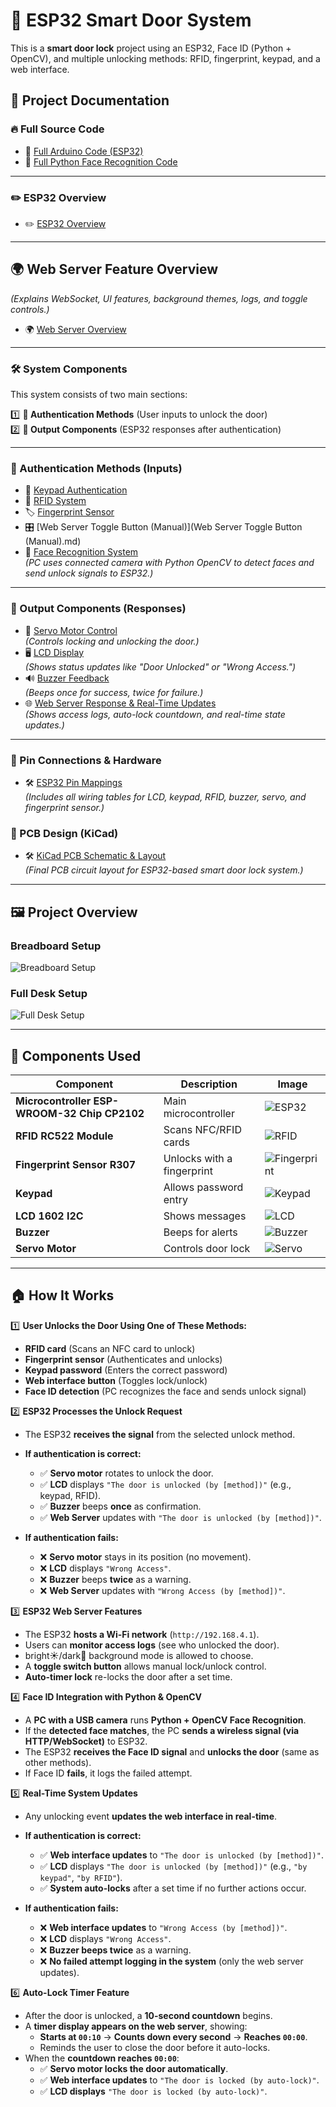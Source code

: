 # 🚪 ESP32 Smart Door System
This is a **smart door lock** project using an ESP32, Face ID (Python + OpenCV), and multiple unlocking methods: RFID, fingerprint, keypad, and a web interface.
## 📂 Project Documentation

### 🔥 Full Source Code
- 🚀 [Full Arduino Code (ESP32)](Full_Arduino_Code.md)
- 📸 [Full Python Face Recognition Code](Full_Python_Face_Recognition_Code.md)
---
### ✏️ ESP32 Overview
- ✏️ [ESP32 Overview](ESP32%20Overview.md)
---
## 🌍 **Web Server Feature Overview**
*(Explains WebSocket, UI features, background themes, logs, and toggle controls.)*  
- 🌍 [Web Server Overview](Web%20Server%20Overview.md)
 
---
### 🛠️ System Components  
This system consists of two main sections:  

1️⃣ **🔑 Authentication Methods** (User inputs to unlock the door)  
2️⃣ **📢 Output Components** (ESP32 responses after authentication)  

---

### **🔑 Authentication Methods** (Inputs)
- 🔢 [Keypad Authentication](docs/Keypad.md)  
- 📡 [RFID System](docs/RFID.md)  
- 🏷️ [Fingerprint Sensor](docs/Fingerprint.md)  
- 🎛️ [Web Server Toggle Button (Manual)](Web Server Toggle Button (Manual).md)   
- 🤖 [Face Recognition System](docs/Face_Recognition.md)  
  *(PC uses connected camera with Python OpenCV to detect faces and send unlock signals to ESP32.)*  

---

### **📢 Output Components** (Responses)
- 🔄 [Servo Motor Control](Servo%20Motor%20Control.md)  
  *(Controls locking and unlocking the door.)*  
- 🖥️ [LCD Display](docs/LCD.md)  
  *(Shows status updates like "Door Unlocked" or "Wrong Access.")*
- 🔊 [Buzzer Feedback](Buzzer%20Feedback.md)  
  *(Beeps once for success, twice for failure.)*
- 🌐 [Web Server Response & Real-Time Updates](docs/Web_Server_Response.md)  
  *(Shows access logs, auto-lock countdown, and real-time state updates.)*  


---

### 📌 Pin Connections & Hardware
- 🛠️ [ESP32 Pin Mappings](ESP32_Pin_Mappings.md)  
  *(Includes all wiring tables for LCD, keypad, RFID, buzzer, servo, and fingerprint sensor.)*


### 🔌 PCB Design (KiCad)
- 🛠️ [KiCad PCB Schematic & Layout](docs/PCB_Design.md)  
  *(Final PCB circuit layout for ESP32-based smart door lock system.)*


---
## 🖼️ Project Overview

### Breadboard Setup
![Breadboard Setup](https://github.com/Hotsunlok/ESP32-smart-door-system/blob/9c6adecdadc2188d5d92d883d73e239462644fc8/EACBA9AD-779E-45AD-859F-B7F50C0F657A.jpg)

### Full Desk Setup
![Full Desk Setup](https://github.com/Hotsunlok/ESP32-smart-door-system/blob/504fe93a245971ee61a8f2bdae0d332685c17fb9/IMG_9987.jpg)

---

## 🔧 Components Used
| Component | Description | Image |
|-----------|------------|-------|
| **Microcontroller ESP-WROOM-32 Chip CP2102** | Main microcontroller | ![ESP32](https://github.com/Hotsunlok/ESP32-smart-door-system/blob/482a508ad48384088fca2f66ab7106a4a5123ace/IMG_8218.jpg) |
| **RFID RC522 Module** | Scans NFC/RFID cards | ![RFID](https://github.com/Hotsunlok/ESP32-smart-door-system/blob/c5b92e1e99c90cc05f0fa6ddd7725cabe4d1019b/IMG_8212.jpg) |
| **Fingerprint Sensor R307** | Unlocks with a fingerprint | ![Fingerprint](https://github.com/Hotsunlok/ESP32-smart-door-system/blob/421966717244247ce77089965ba3aca17e2ff172/IMG_8226.jpg) |
| **Keypad** | Allows password entry | ![Keypad](https://github.com/Hotsunlok/ESP32-smart-door-system/blob/4478092b2e4120dc1fb2c60b1cf059ac32181918/IMG_8211.jpg) |
| **LCD 1602 I2C** | Shows messages | ![LCD](https://github.com/Hotsunlok/ESP32-smart-door-system/blob/ad300b9bc206309a1d03f3c098b7372628aceaa9/IMG_8222.jpg) |
| **Buzzer** | Beeps for alerts | ![Buzzer](https://github.com/Hotsunlok/ESP32-smart-door-system/blob/68672755558138dd45b397e85a5573a357a4886c/IMG_8230.jpg) |
| **Servo Motor** | Controls door lock | ![Servo](https://github.com/Hotsunlok/ESP32-smart-door-system/blob/e0d2e725ebff193361b7f4becfa9c9968e0833a8/B7D6B00C-865B-4646-9274-3ECE02B5C609.jpg) |

---
## 🏠 How It Works

1️⃣ **User Unlocks the Door Using One of These Methods:**
   - **RFID card** (Scans an NFC card to unlock)
   - **Fingerprint sensor** (Authenticates and unlocks)
   - **Keypad password** (Enters the correct password)
   - **Web interface button** (Toggles lock/unlock)
   - **Face ID detection** (PC recognizes the face and sends unlock signal)

2️⃣ **ESP32 Processes the Unlock Request**
- The ESP32 **receives the signal** from the selected unlock method.
- **If authentication is correct:**
  - ✅ **Servo motor** rotates to unlock the door.
  - ✅ **LCD** displays `"The door is unlocked (by [method])"` (e.g., keypad, RFID).
  - ✅ **Buzzer** beeps **once** as confirmation.
  - ✅ **Web Server** updates with `"The door is unlocked (by [method])"`.

- **If authentication fails:**
  - ❌ **Servo motor** stays in its position (no movement).
  - ❌ **LCD** displays `"Wrong Access"`.
  - ❌ **Buzzer** beeps **twice** as a warning.
  - ❌ **Web Server** updates with `"Wrong Access (by [method])"`.


3️⃣ **ESP32 Web Server Features**
   - The ESP32 **hosts a Wi-Fi network** (`http://192.168.4.1`).
   - Users can **monitor access logs** (see who unlocked the door).
   - bright☀️/dark🌙 background mode is allowed to choose.
   - A **toggle switch button** allows manual lock/unlock control.
   - **Auto-timer lock** re-locks the door after a set time.

4️⃣ **Face ID Integration with Python & OpenCV**
   - A **PC with a USB camera** runs **Python + OpenCV Face Recognition**.
   - If the **detected face matches**, the PC **sends a wireless signal (via HTTP/WebSocket)** to ESP32.
   - The ESP32 **receives the Face ID signal** and **unlocks the door** (same as other methods).
   - If Face ID **fails**, it logs the failed attempt.

5️⃣ **Real-Time System Updates**
- Any unlocking event **updates the web interface in real-time**.
  
- **If authentication is correct:**
  - ✅ **Web interface updates** to `"The door is unlocked (by [method])"`.
  - ✅ **LCD** displays `"The door is unlocked (by [method])"` (e.g., `"by keypad"`, `"by RFID"`).
  - ✅ **System auto-locks** after a set time if no further actions occur.

- **If authentication fails:**
  - ❌ **Web interface updates** to `"Wrong Access (by [method])"`.
  - ❌ **LCD** displays `"Wrong Access"`.
  - ❌ **Buzzer beeps twice** as a warning.
  - ❌ **No failed attempt logging in the system** (only the web server updates).
 
6️⃣ **Auto-Lock Timer Feature**
- After the door is unlocked, a **10-second countdown** begins.
- A **timer display appears on the web server**, showing:
  - **Starts at `00:10`** → **Counts down every second** → **Reaches `00:00`**.
  - Reminds the user to close the door before it auto-locks.
- When the **countdown reaches `00:00`**:
  - ✅ **Servo motor locks the door automatically**.
  - ✅ **Web interface updates** to `"The door is locked (by auto-lock)"`.
  - ✅ **LCD displays** `"The door is locked (by auto-lock)"`.




